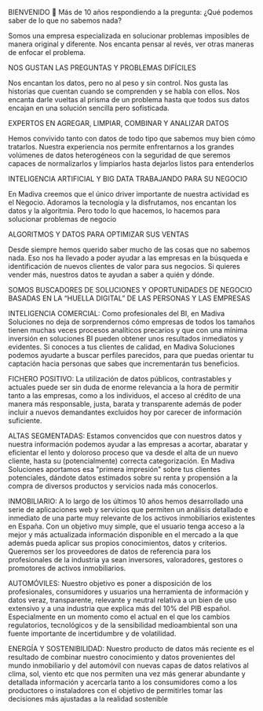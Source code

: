 BIENVENIDO 👋
Más de 10 años respondiendo a la pregunta: ¿Qué podemos saber de lo que no sabemos nada?

Somos una empresa especializada en solucionar problemas imposibles de manera original y diferente. Nos encanta pensar al revés, ver otras maneras de enfocar el problema.

NOS GUSTAN LAS PREGUNTAS Y PROBLEMAS DIFÍCILES

Nos encantan los datos, pero no al peso y sin control. Nos gusta las historias que cuentan cuando se comprenden y se habla con ellos. Nos encanta darle vueltas al prisma de un problema hasta que todos sus datos encajan en una solución sencilla pero sofisticada.

EXPERTOS EN AGREGAR, LIMPIAR, COMBINAR Y ANALIZAR DATOS

Hemos convivido tanto con datos de todo tipo que sabemos muy bien cómo tratarlos. Nuestra experiencia nos permite enfrentarnos a los grandes volúmenes de datos heterogéneos con la seguridad de que seremos capaces de normalizarlos y limpiarlos hasta dejarlos listos para entenderlos

INTELIGENCIA ARTIFICIAL Y BIG DATA TRABAJANDO PARA SU NEGOCIO

En Madiva creemos que el único driver importante de nuestra actividad es el Negocio. Adoramos la tecnología y la disfrutamos, nos encantan los datos y la algoritmia. Pero todo lo que hacemos, lo hacemos para solucionar problemas de negocio

ALGORITMOS Y DATOS PARA OPTIMIZAR SUS VENTAS

Desde siempre hemos querido saber mucho de las cosas que no sabemos nada. Eso nos ha llevado a poder ayudar a las empresas en la búsqueda e identificación de nuevos clientes de valor para sus negocios. Si quieres vender más, nuestros datos te ayudan a saber a quién y dónde.

SOMOS BUSCADORES DE SOLUCIONES Y OPORTUNIDADES DE NEGOCIO BASADAS EN LA “HUELLA DIGITAL” DE LAS PERSONAS Y LAS EMPRESAS

INTELIGENCIA COMERCIAL: Como profesionales del BI, en Madiva Soluciones no deja de sorprendernos cómo empresas de todos los tamaños tienen muchas veces procesos analíticos precarios y que con una mínima inversión en soluciones BI pueden obtener unos resultados inmediatos y evidentes. Si conoces a tus clientes de calidad, en Madiva Soluciones podemos ayudarte a buscar perfiles parecidos, para que puedas orientar tu captación hacia personas que sabes que incrementarán tus beneficios.

FICHERO POSITIVO: La utilización de datos públicos, contrastables y actuales puede ser sin duda de enorme relevancia a la hora de permitir tanto a las empresas, como a los individuos, el acceso al crédito de una manera más responsable, justa, barata y transparente además de poder incluir a nuevos demandantes excluidos hoy por carecer de información suficiente.

ALTAS SEGMENTADAS: Estamos convencidos que con nuestros datos y nuestra información podemos ayudar a las empresas a acortar, abaratar y eficientar el lento y doloroso proceso que va desde el alta de un nuevo cliente, hasta su (potencialmente) correcta categorización. En Madiva Soluciones aportamos esa "primera impresión" sobre tus clientes potenciales, dándote datos estimados sobre su renta y propensión a la compra de diversos productos y servicios nada más conocerlos.

INMOBILIARIO: A lo largo de los últimos 10 años hemos desarrollado una serie de aplicaciones web y servicios que permiten un análisis detallado e inmediato de una parte muy relevante de los activos inmobiliarios existentes en España. Con un objetivo muy simple, que el usuario tenga acceso a la mejor y más actualizada información disponible en el mercado a la que además pueda aplicar sus propios conocimientos, datos y criterios. Queremos ser los proveedores de datos de referencia para los profesionales de la industria ya sean inversores, valoradores, gestores o promotores de activos inmobiliarios.

AUTOMÓVILES: Nuestro objetivo es poner a disposición de los profesionales, consumidores y usuarios una herramienta de información y datos veraz, transparente, relevante y neutral relativa a un bien de uso extensivo y a una industria que explica más del 10% del PIB español. Especialmente en un momento como el actual en el que los cambios regulatorios, tecnológicos y de la sensibilidad medioambiental son una fuente importante de incertidumbre y de volatilidad.

ENERGÍA Y SOSTENIBILIDAD: Nuestro producto de datos más reciente es el resultado de combinar nuestro conocimiento y datos provenientes del mundo inmobiliario y del automóvil con nuevas capas de datos relativos al clima, sol, viento etc que nos permiten una vez más generar abundante y detallada información y acercarla tanto a los consumidores como a los productores o instaladores con el objetivo de permitirles tomar las decisiones más ajustadas a la realidad sostenible